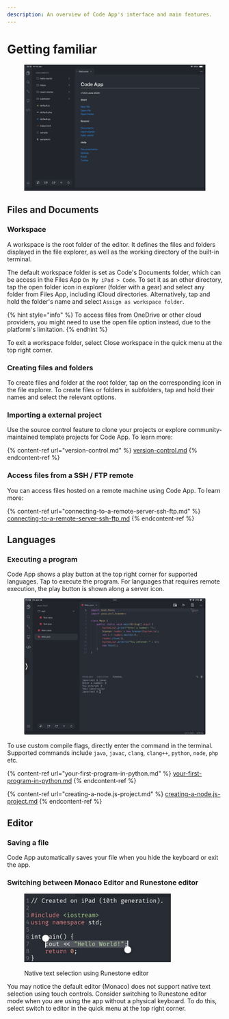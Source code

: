 ```yaml
---
description: An overview of Code App's interface and main features.
---
```


# Getting familiar

<figure><img src="../.gitbook/assets/Simulator Screenshot - iPad (10th generation) - 2024-06-14 at 15.19.19.png" alt=""><figcaption></figcaption></figure>

## Files and Documents

### Workspace

A workspace is the root folder of the editor. It defines the files and folders displayed in the file explorer, as well as the working directory of the built-in terminal.

The default workspace folder is set as Code's Documents folder, which can be access in the Files App  `On My iPad > Code`. To set it as an other directory, tap the open folder icon in explorer (folder with a gear) and select any folder from Files App, including iCloud directories. Alternatively, tap and hold the folder's name and select `Assign as workspace folder`.

{% hint style="info" %}
To access files from OneDrive or other cloud providers, you might need to use the open file option instead, due to the platform's limitation.
{% endhint %}

To exit a workspace folder, select Close workspace in the quick menu at the top right corner.

### Creating files and folders

To create files and folder at the root folder, tap on the corresponding icon in the file explorer. To create files or folders in subfolders, tap and hold their names and select the relevant options.

### Importing a external project

Use the source control feature to clone your projects or explore community-maintained template projects for Code App. To learn more:

{% content-ref url="version-control.md" %}
[version-control.md](version-control.md)
{% endcontent-ref %}

### Access files from a SSH / FTP remote

You can access files hosted on a remote machine using Code App. To learn more:

{% content-ref url="connecting-to-a-remote-server-ssh-ftp.md" %}
[connecting-to-a-remote-server-ssh-ftp.md](connecting-to-a-remote-server-ssh-ftp.md)
{% endcontent-ref %}

## Languages

### Executing a program

Code App shows a play button at the top right corner for supported languages. Tap to execute the program. For languages that requires remote execution, the play button is shown along a server icon.

<figure><img src="../.gitbook/assets/Screenshot 2024-06-14 at 15.58.45.jpeg" alt=""><figcaption></figcaption></figure>

To use custom compile flags, directly enter the command in the terminal. Supported commands include `java`, `javac`, `clang`, `clang++`, `python`, `node`, `php` etc.

{% content-ref url="your-first-program-in-python.md" %}
[your-first-program-in-python.md](your-first-program-in-python.md)
{% endcontent-ref %}

{% content-ref url="creating-a-node.js-project.md" %}
[creating-a-node.js-project.md](creating-a-node.js-project.md)
{% endcontent-ref %}

## Editor

### Saving a file

Code App automatically saves your file when you hide the keyboard or exit the app.

### Switching between Monaco Editor and Runestone editor

<figure><img src="../.gitbook/assets/image.png" alt=""><figcaption><p>Native text selection using Runestone editor</p></figcaption></figure>

You may notice the default editor (Monaco) does not support native text selection using touch controls. Consider switching to Runestone editor mode when you are using the app without a physical keyboard. To do this, select switch to editor in the quick menu at the top right corner.&#x20;

